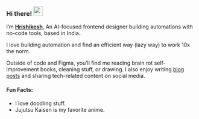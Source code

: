 ### Hi there! <img src="https://emojis.slackmojis.com/emojis/images/1643514974/10003/catjam.gif" width="25"/>

I’m [**Hrishikesh**](https://gojodennis.netlify.app/), An AI-focused frontend designer building automations with no-code tools, based in India..

I love building automation and find an efficient way (lazy way) to work 10x the norm.

Outside of code and Figma, you’ll find me reading brain rot self-improvement books, cleaning stuff, or drawing. I also enjoy writing [blog posts](https://gojodennis.hashnode.dev/) and sharing tech-related content on social media.

#### Fun Facts:

* I love doodling stuff.
* Jujutsu Kaisen is my favorite anime.

